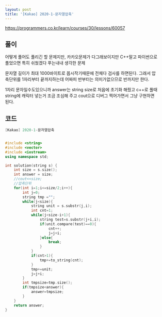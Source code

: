 ```yaml
---
layout: post
title: '[Kakao] 2020-1-문자열압축'
---
```


https://programmers.co.kr/learn/courses/30/lessons/60057

## 풀이

어떻게 풀어도 풀리긴 할 문제지만,
카카오문제가 다그래보이지만
C++말고 파이썬으로 풀었으면 특히 쉬웠겠다 푸는내내 생각한 문제

문자열 길이가 최대 1000바이트로 몹시작기때문에 전체다 검사를 하면된다.
그래서 압축단위를 1자리부터 끝까지하는데 어짜피 반부터는 의미가없으므로 반까지만 한다.

1자리 문자일수도있으니까 answer는 string size로 처음에 초기화 해줬고
c++로 풀때 string에 캐릭터 넣는거 조금 조심해 주고 cout으로 디버그 찍어가면서 
그냥 구현하면 된다.

## 코드

```cpp
[Kakao] 2020-1-문자열압축


#include <string>
#include <vector>
#include <iostream>
using namespace std;

int solution(string s) {
    int size = s.size();
    int answer = size;
    //cout<<size;
    //압축단위
    for(int i=1;i<=size/2;i++){
        int j=0;
        string tmp ="";
        while(j<size){
            string unit = s.substr(j,i);
            int cnt=1;
            while(j<size-i+1){
                string test=s.substr(j+i,i);
                if(unit.compare(test)==0){
                    cnt++;
                    j=j+i;
                }else{
                    break;
                }
            }
            if(cnt>1){
                tmp+=to_string(cnt);
            }
            tmp+=unit;
            j=j+i;
        }
        int tmpsize=tmp.size();
        if(tmpsize<answer){
            answer=tmpsize;
        }
    }
    return answer;
}
```
